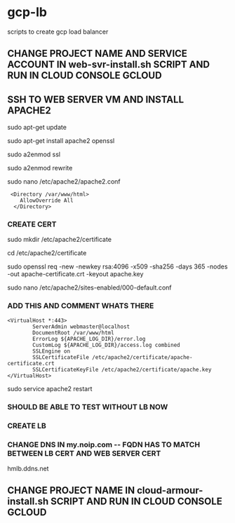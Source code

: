 # gcp-lb
scripts to create gcp load balancer


## CHANGE PROJECT NAME AND SERVICE ACCOUNT IN web-svr-install.sh SCRIPT AND RUN IN CLOUD CONSOLE GCLOUD

## SSH TO WEB SERVER VM AND INSTALL APACHE2
sudo apt-get update

sudo apt-get install apache2 openssl

sudo a2enmod ssl

sudo a2enmod rewrite
 
sudo nano /etc/apache2/apache2.conf

```
 <Directory /var/www/html>
 	AllowOverride All
  </Directory>
```

### CREATE CERT
sudo mkdir /etc/apache2/certificate

cd /etc/apache2/certificate

sudo openssl req -new -newkey rsa:4096 -x509 -sha256 -days 365 -nodes -out apache-certificate.crt -keyout apache.key

sudo nano /etc/apache2/sites-enabled/000-default.conf

### ADD THIS AND COMMENT WHATS THERE
```
<VirtualHost *:443>
        ServerAdmin webmaster@localhost
        DocumentRoot /var/www/html
        ErrorLog ${APACHE_LOG_DIR}/error.log
        CustomLog ${APACHE_LOG_DIR}/access.log combined
        SSLEngine on
        SSLCertificateFile /etc/apache2/certificate/apache-certificate.crt
        SSLCertificateKeyFile /etc/apache2/certificate/apache.key
</VirtualHost>
```
sudo service apache2 restart

### SHOULD BE ABLE TO TEST WITHOUT LB NOW
### CREATE LB
### CHANGE DNS IN my.noip.com  -- FQDN HAS TO MATCH BETWEEN LB CERT AND WEB SERVER CERT
hmlb.ddns.net

## CHANGE PROJECT NAME IN cloud-armour-install.sh SCRIPT AND RUN IN CLOUD CONSOLE GCLOUD

